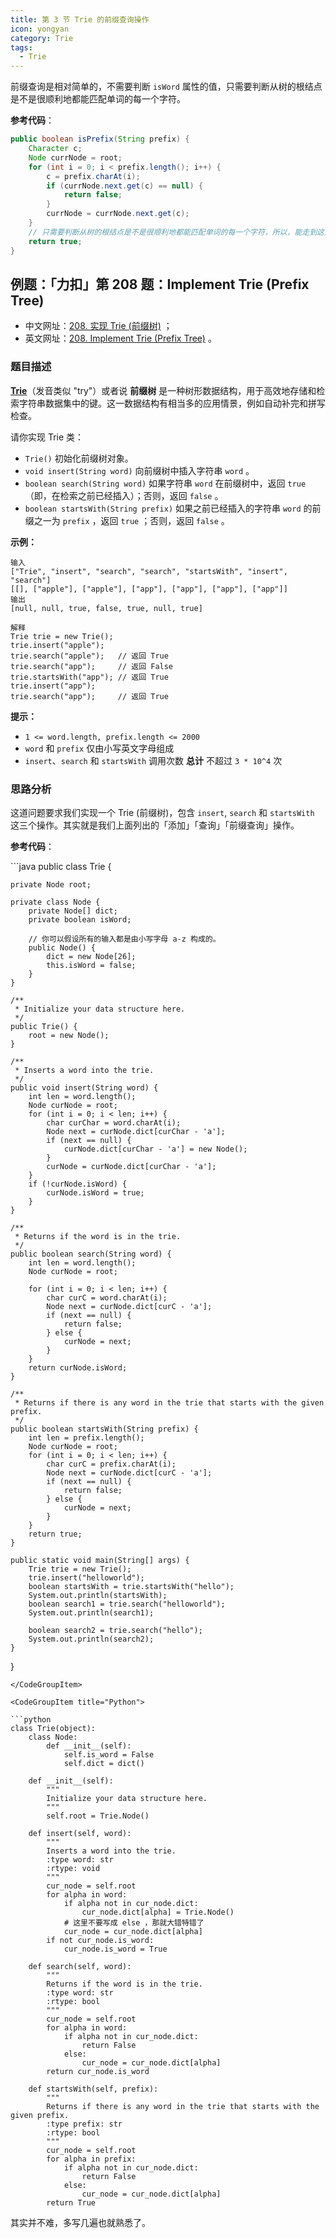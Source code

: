 ```yaml
---
title: 第 3 节 Trie 的前缀查询操作
icon: yongyan
category: Trie
tags:
  - Trie
---
```


前缀查询是相对简单的，不需要判断 `isWord` 属性的值，只需要判断从树的根结点是不是很顺利地都能匹配单词的每一个字符。

**参考代码**：

```java
public boolean isPrefix(String prefix) {
    Character c;
    Node currNode = root;
    for (int i = 0; i < prefix.length(); i++) {
        c = prefix.charAt(i);
        if (currNode.next.get(c) == null) {
            return false;
        }
        currNode = currNode.next.get(c);
    }
    // 只需要判断从树的根结点是不是很顺利地都能匹配单词的每一个字符，所以，能走到这里来，就返回 True
    return true;
}
```

## 例题：「力扣」第 208 题：Implement Trie (Prefix Tree)

- 中文网址：[208. 实现 Trie (前缀树)](https://leetcode-cn.com/problems/implement-trie-prefix-tree/description/) ；
- 英文网址：[208. Implement Trie (Prefix Tree)](https://leetcode.com/problems/implement-trie-prefix-tree/description/) 。

### 题目描述

**[Trie](https://baike.baidu.com/item/字典树/9825209?fr=aladdin)**（发音类似 "try"）或者说 **前缀树** 是一种树形数据结构，用于高效地存储和检索字符串数据集中的键。这一数据结构有相当多的应用情景，例如自动补完和拼写检查。

请你实现 Trie 类：

- `Trie()` 初始化前缀树对象。
- `void insert(String word)` 向前缀树中插入字符串 `word` 。
- `boolean search(String word)` 如果字符串 `word` 在前缀树中，返回 `true`（即，在检索之前已经插入）；否则，返回 `false` 。
- `boolean startsWith(String prefix)` 如果之前已经插入的字符串 `word` 的前缀之一为 `prefix` ，返回 `true` ；否则，返回 `false` 。

**示例：**

```
输入
["Trie", "insert", "search", "search", "startsWith", "insert", "search"]
[[], ["apple"], ["apple"], ["app"], ["app"], ["app"], ["app"]]
输出
[null, null, true, false, true, null, true]

解释
Trie trie = new Trie();
trie.insert("apple");
trie.search("apple");   // 返回 True
trie.search("app");     // 返回 False
trie.startsWith("app"); // 返回 True
trie.insert("app");
trie.search("app");     // 返回 True
```

**提示：**

- `1 <= word.length, prefix.length <= 2000`
- `word` 和 `prefix` 仅由小写英文字母组成
- `insert`、`search` 和 `startsWith` 调用次数 **总计** 不超过 `3 * 10^4` 次

### 思路分析

这道问题要求我们实现一个 Trie (前缀树)，包含 `insert`, `search` 和 `startsWith` 这三个操作。其实就是我们上面列出的「添加」「查询」「前缀查询」操作。

**参考代码**：


<CodeGroup>
<CodeGroupItem title="Java">
```java
public class Trie {

    private Node root;

    private class Node {
        private Node[] dict;
        private boolean isWord;

        // 你可以假设所有的输入都是由小写字母 a-z 构成的。
        public Node() {
            dict = new Node[26];
            this.isWord = false;
        }
    }

    /**
     * Initialize your data structure here.
     */
    public Trie() {
        root = new Node();
    }

    /**
     * Inserts a word into the trie.
     */
    public void insert(String word) {
        int len = word.length();
        Node curNode = root;
        for (int i = 0; i < len; i++) {
            char curChar = word.charAt(i);
            Node next = curNode.dict[curChar - 'a'];
            if (next == null) {
                curNode.dict[curChar - 'a'] = new Node();
            }
            curNode = curNode.dict[curChar - 'a'];
        }
        if (!curNode.isWord) {
            curNode.isWord = true;
        }
    }

    /**
     * Returns if the word is in the trie.
     */
    public boolean search(String word) {
        int len = word.length();
        Node curNode = root;

        for (int i = 0; i < len; i++) {
            char curC = word.charAt(i);
            Node next = curNode.dict[curC - 'a'];
            if (next == null) {
                return false;
            } else {
                curNode = next;
            }
        }
        return curNode.isWord;
    }

    /**
     * Returns if there is any word in the trie that starts with the given prefix.
     */
    public boolean startsWith(String prefix) {
        int len = prefix.length();
        Node curNode = root;
        for (int i = 0; i < len; i++) {
            char curC = prefix.charAt(i);
            Node next = curNode.dict[curC - 'a'];
            if (next == null) {
                return false;
            } else {
                curNode = next;
            }
        }
        return true;
    }

    public static void main(String[] args) {
        Trie trie = new Trie();
        trie.insert("helloworld");
        boolean startsWith = trie.startsWith("hello");
        System.out.println(startsWith);
        boolean search1 = trie.search("helloworld");
        System.out.println(search1);

        boolean search2 = trie.search("hello");
        System.out.println(search2);
    }
}
```
</CodeGroupItem>

<CodeGroupItem title="Python">

```python
class Trie(object):
    class Node:
        def __init__(self):
            self.is_word = False
            self.dict = dict()

    def __init__(self):
        """
        Initialize your data structure here.
        """
        self.root = Trie.Node()

    def insert(self, word):
        """
        Inserts a word into the trie.
        :type word: str
        :rtype: void
        """
        cur_node = self.root
        for alpha in word:
            if alpha not in cur_node.dict:
                cur_node.dict[alpha] = Trie.Node()
            # 这里不要写成 else ，那就大错特错了
            cur_node = cur_node.dict[alpha]
        if not cur_node.is_word:
            cur_node.is_word = True

    def search(self, word):
        """
        Returns if the word is in the trie.
        :type word: str
        :rtype: bool
        """
        cur_node = self.root
        for alpha in word:
            if alpha not in cur_node.dict:
                return False
            else:
                cur_node = cur_node.dict[alpha]
        return cur_node.is_word

    def startsWith(self, prefix):
        """
        Returns if there is any word in the trie that starts with the given prefix.
        :type prefix: str
        :rtype: bool
        """
        cur_node = self.root
        for alpha in prefix:
            if alpha not in cur_node.dict:
                return False
            else:
                cur_node = cur_node.dict[alpha]
        return True
```
</CodeGroupItem>
</CodeGroup>

其实并不难，多写几遍也就熟悉了。
